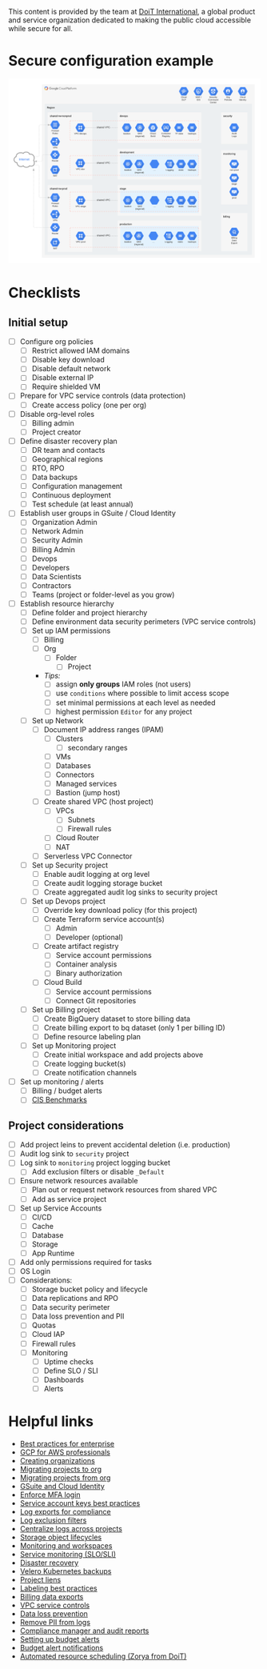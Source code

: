 This content is provided by the team at [DoiT International](https://doit-intl.com), a global product and service organization dedicated to making the public cloud accessible while secure for all.

# Secure configuration example
![Example GCP Secure Configuration](./gcp_example.png)

# Checklists
## Initial setup
- [ ] Configure org policies
  - [ ] Restrict allowed IAM domains
  - [ ] Disable key download
  - [ ] Disable default network
  - [ ] Disable external IP
  - [ ] Require shielded VM
- [ ] Prepare for VPC service controls (data protection)
  - [ ] Create access policy (one per org)
- [ ] Disable org-level roles
  - [ ] Billing admin
  - [ ] Project creator
- [ ] Define disaster recovery plan
  - [ ] DR team and contacts
  - [ ] Geographical regions
  - [ ] RTO, RPO
  - [ ] Data backups
  - [ ] Configuration management
  - [ ] Continuous deployment
  - [ ] Test schedule (at least annual)
- [ ] Establish user groups in GSuite / Cloud Identity
  - [ ] Organization Admin
  - [ ] Network Admin
  - [ ] Security Admin
  - [ ] Billing Admin
  - [ ] Devops
  - [ ] Developers
  - [ ] Data Scientists
  - [ ] Contractors
  - [ ] Teams (project or folder-level as you grow)
- [ ] Establish resource hierarchy
  - [ ] Define folder and project hierarchy
  - [ ] Define environment data security perimeters (VPC service controls)
  - [ ] Set up IAM permissions
    - [ ] Billing
    - [ ] Org
      - [ ] Folder
        - [ ] Project
    - *Tips:*
      - [ ] assign **only groups** IAM roles (not users)
      - [ ] use `conditions` where possible to limit access scope
      - [ ] set minimal permissions at each level as needed
      - [ ] highest permission `Editor` for any project
  - [ ] Set up Network
    - [ ] Document IP address ranges (IPAM)
      - [ ] Clusters
        - [ ] secondary ranges
      - [ ] VMs
      - [ ] Databases
      - [ ] Connectors
      - [ ] Managed services
      - [ ] Bastion (jump host)
    - [ ] Create shared VPC (host project)
      - [ ] VPCs
        - [ ] Subnets
        - [ ] Firewall rules
      - [ ] Cloud Router
      - [ ] NAT
    - [ ] Serverless VPC Connector
  - [ ] Set up Security project
    - [ ] Enable audit logging at org level
    - [ ] Create audit logging storage bucket
    - [ ] Create aggregated audit log sinks to security project
  - [ ] Set up Devops project
    - [ ] Override key download policy (for this project)
    - [ ] Create Terraform service account(s)
      - [ ] Admin
      - [ ] Developer (optional)
    - [ ] Create artifact registry
      - [ ] Service account permissions
      - [ ] Container analysis
      - [ ] Binary authorization
    - [ ] Cloud Build
      - [ ] Service account permissions
      - [ ] Connect Git repositories
  - [ ] Set up Billing project
    - [ ] Create BigQuery dataset to store billing data
    - [ ] Create billing export to bq dataset (only 1 per billing ID)
    - [ ] Define resource labeling plan
  - [ ] Set up Monitoring project
    - [ ] Create initial workspace and add projects above
    - [ ] Create logging bucket(s)
    - [ ] Create notification channels
- [ ] Set up monitoring / alerts
  - [ ] Billing / budget alerts
  - [ ] [CIS Benchmarks](https://gist.github.com/mikesparr/3408145208716ba821d51aa9d10c1650)

## Project considerations
- [ ] Add project leins to prevent accidental deletion (i.e. production)
- [ ] Audit log sink to `security` project
- [ ] Log sink to `monitoring` project logging bucket
  - [ ] Add exclusion filters or disable `_Default`
- [ ] Ensure network resources available
  - [ ] Plan out or request network resources from shared VPC
  - [ ] Add as service project
- [ ] Set up Service Accounts
  - [ ] CI/CD
  - [ ] Cache
  - [ ] Database
  - [ ] Storage
  - [ ] App Runtime
- [ ] Add only permissions required for tasks
- [ ] OS Login
- [ ] Considerations:
  - [ ] Storage bucket policy and lifecycle
  - [ ] Data replications and RPO
  - [ ] Data security perimeter
  - [ ] Data loss prevention and PII
  - [ ] Quotas
  - [ ] Cloud IAP
  - [ ] Firewall rules
  - [ ] Monitoring
    - [ ] Uptime checks
    - [ ] Define SLO / SLI
    - [ ] Dashboards
    - [ ] Alerts

# Helpful links
- [Best practices for enterprise](https://cloud.google.com/docs/enterprise/best-practices-for-enterprise-organizations)
- [GCP for AWS professionals](https://cloud.google.com/docs/compare/aws)
- [Creating organizations](https://cloud.google.com/resource-manager/docs/creating-managing-organization)
- [Migrating projects to org](https://cloud.google.com/resource-manager/docs/migrating-projects-billing)
- [Migrating projects from org](https://cloud.google.com/resource-manager/docs/project-migration)
- [GSuite and Cloud Identity](https://cloud.google.com/identity)
- [Enforce MFA login](https://cloud.google.com/identity/solutions/enforce-mfa)
- [Service account keys best practices](https://medium.com/@jryancanty/stop-downloading-google-cloud-service-account-keys-1811d44a97d9)
- [Log exports for compliance](https://cloud.google.com/solutions/exporting-stackdriver-logging-for-compliance-requirements)
- [Log exclusion filters](https://cloud.google.com/logging/docs/exclusions)
- [Centralize logs across projects](https://blog.doit-intl.com/centralize-logs-from-multiple-projects-on-google-cloud-platform-79aa7256ed0a)
- [Storage object lifecycles](https://cloud.google.com/storage/docs/lifecycle)
- [Monitoring and workspaces](https://cloud.google.com/monitoring/workspaces)
- [Service monitoring (SLO/SLI)](https://cloud.google.com/service-monitoring)
- [Disaster recovery](https://cloud.google.com/solutions/dr-scenarios-planning-guide)
- [Velero Kubernetes backups](https://blog.doit-intl.com/google-kubernetes-engine-cluster-migration-with-velero-4a140b018f32)
- [Project liens](https://cloud.google.com/resource-manager/docs/project-liens)
- [Labeling best practices](https://blog.doit-intl.com/google-cloud-platform-resource-labeling-best-practices-66fded7ba57)
- [Billing data exports](https://cloud.google.com/billing/docs/how-to/export-data-bigquery)
- [VPC service controls](https://cloud.google.com/vpc-service-controls)
- [Data loss prevention](https://cloud.google.com/dlp)
- [Remove PII from logs](https://polleyg.dev/posts/bigquery-new-tables-dlp/)
- [Compliance manager and audit reports](https://cloud.google.com/security/compliance/compliance-reports-manager)
- [Setting up budget alerts](https://cloud.google.com/billing/docs/how-to/budgets)
- [Budget alert notifications](https://cloud.google.com/billing/docs/how-to/notify/)
- [Automated resource scheduling (Zorya from DoiT)](https://blog.doit-intl.com/reduce-google-compute-engine-costs-by-60-with-zorya-gce-instance-scheduler-eae07131cafa)
